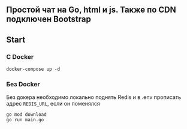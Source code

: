 ## Простой чат на Go, html и js. Также по CDN подключен Bootstrap

## Start 
### С Docker
```
docker-compose up -d
```

### Без Docker
Без докера необходимо локально поднять Redis и в .env прописать адрес `REDIS_URL`, если он поменялся
```
go mod download  
go run main.go
```